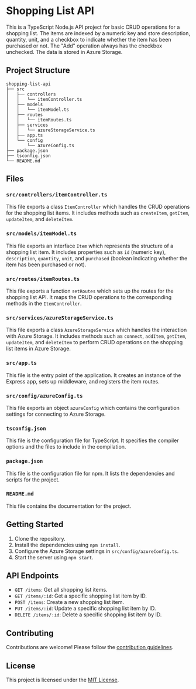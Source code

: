 # Shopping List API

This is a TypeScript Node.js API project for basic CRUD operations for a shopping list. The items are indexed by a numeric key and store description, quantity, unit, and a checkbox to indicate whether the item has been purchased or not. The "Add" operation always has the checkbox unchecked. The data is stored in Azure Storage.

## Project Structure

```
shopping-list-api
├── src
│   ├── controllers
│   │   └── itemController.ts
│   ├── models
│   │   └── itemModel.ts
│   ├── routes
│   │   └── itemRoutes.ts
│   ├── services
│   │   └── azureStorageService.ts
│   ├── app.ts
│   └── config
│       └── azureConfig.ts
├── package.json
├── tsconfig.json
└── README.md
```

## Files

### `src/controllers/itemController.ts`

This file exports a class `ItemController` which handles the CRUD operations for the shopping list items. It includes methods such as `createItem`, `getItem`, `updateItem`, and `deleteItem`.

### `src/models/itemModel.ts`

This file exports an interface `Item` which represents the structure of a shopping list item. It includes properties such as `id` (numeric key), `description`, `quantity`, `unit`, and `purchased` (boolean indicating whether the item has been purchased or not).

### `src/routes/itemRoutes.ts`

This file exports a function `setRoutes` which sets up the routes for the shopping list API. It maps the CRUD operations to the corresponding methods in the `ItemController`.

### `src/services/azureStorageService.ts`

This file exports a class `AzureStorageService` which handles the interaction with Azure Storage. It includes methods such as `connect`, `addItem`, `getItem`, `updateItem`, and `deleteItem` to perform CRUD operations on the shopping list items in Azure Storage.

### `src/app.ts`

This file is the entry point of the application. It creates an instance of the Express app, sets up middleware, and registers the item routes.

### `src/config/azureConfig.ts`

This file exports an object `azureConfig` which contains the configuration settings for connecting to Azure Storage.

### `tsconfig.json`

This file is the configuration file for TypeScript. It specifies the compiler options and the files to include in the compilation.

### `package.json`

This file is the configuration file for npm. It lists the dependencies and scripts for the project.

### `README.md`

This file contains the documentation for the project.

## Getting Started

1. Clone the repository.
2. Install the dependencies using `npm install`.
3. Configure the Azure Storage settings in `src/config/azureConfig.ts`.
4. Start the server using `npm start`.

## API Endpoints

- `GET /items`: Get all shopping list items.
- `GET /items/:id`: Get a specific shopping list item by ID.
- `POST /items`: Create a new shopping list item.
- `PUT /items/:id`: Update a specific shopping list item by ID.
- `DELETE /items/:id`: Delete a specific shopping list item by ID.

## Contributing

Contributions are welcome! Please follow the [contribution guidelines](CONTRIBUTING.md).

## License

This project is licensed under the [MIT License](LICENSE).